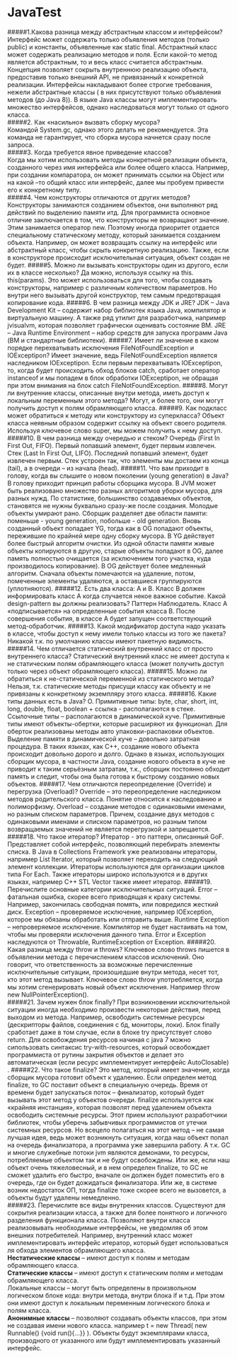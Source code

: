 # JavaTest  
#####1.Какова разница между абстрактным классом и интерфейсом?  
Интерфейс может содержать только объявления методов (только public) и константы, объявленные как static final. Абстрактный класс может содержать реализацию методов и поля. Если какой-то метод является абстрактным, то и весь класс считается абстрактным.  Концепция позволяет сокрыть внутреннюю реализацию объекта, предоставив только внешний API, не привязанный к конкретной реализации. Интерфейсы накладывают более строгие требования, нежели абстрактные классы ( в них присутствуют только объявления методов (до Java 8)). В языке Java классы могут имплементировать множество интерфейсов, однако наследоваться могут только от одного класса.  
#####2. Как «насильно» вызвать сборку мусора?  
Командой System.gc, однако этого делать не рекомендуется. Эта команда не гарантирует, что сборка мусора начнется сразу после запроса.   
#####3. Когда требуется явное приведение классов?  
Когда мы хотим использовать методы конкретной реализации объекта, созданного через имя интерфейса или более общего класса. Например,  при создании компаратора, он может принимать ссылки на Object или на какой –то общий класс или интерфейс, далее мы пробуем привести его к конкретному типу.  
#####4. Чем конструкторы отличаются от других методов?
Конструкторы занимаются созданием объектов, они выполняют ряд действий по выделению памяти итд. Для программиста основное отличие заключается в том, что конструкторы не возвращают значение. Этим занимается оператор new.  Поэтому иногда приоритет отдается специальному статическому методу, который занимается созданием объекта. Например, он может возвращать ссылку на интерфейс или абстрактный класс, чтобы скрыть конкретную реализацию. Также, если в конструкторе происходит исключительная ситуация, объект создан не будет. 
#####5. Можно ли вызывать конструкторы один из другого, если их в классе несколько?
Да можно, используя ссылку на this. this(params). Это может использоваться для того, чтобы создавать конструкторы, например с различным количеством параметров. Но внутри него вызывать другой конструктор, тем самым предотвращая копирование кода.
#####6. В чем разница между JDK и JRE?
JDK – Java Development Kit – содержит набор библиотек языка Java, компилятор и виртуальную машину. А также ряд утилит для разработчика, например jvisualvm, которая позволяет графически оценивать состояние ВМ.  JRE – Java Runtime Environment – набор средств для запуска программ Java (ВМ и стандартные библиотеки).
#####7. Имеет ли значение в каком порядке перехватывать исключения FileNotFoundException и IOExceptipon?
Имеет значение, ведь FileNotFoundException является наследником IOExceptipon. Если первым перехватывать IOExceptipon, то, когда будет происходить обход блоков catch, сработает оператор instanceof и мы попадем в блок обработки IOExceptipon, не обращая при этом внимания на блок catch FileNotFoundException. 
#####8. Могут ли внутренние классы, описанные внутри метода, иметь доступ к локальным переменным этого метода?
Могут, и более того, они могут получить доступ к полям обрамляющего класса.
#####9. Как подкласс может обратиться к методу или конструктору из суперкласса?
Объект класса неявным образом содержит ссылку на объект своего родителя. Используя ключевое слово super, мы можем получить к нему доступ.
#####10. В чем разница между очередью и стеком?
Очередь (First In  First Out, FIFO). Первый попавший элемент, будет первым извлечен. Стек (Last In First Out, LIFO). Последний попавший элемент, будет извлечен первым. Стек устроен так, что элементы мы достаем из конца (tail), а в очереди – из начала (head).
#####11. Что вам приходит в голову, когда вы слышите о новом поколении (young generation) в Java?
В голову приходит принцип работы сборщика мусора. В JVM может быть реализовано множество разных алгоритмов уборки мусора, для разных нужд. По статистике, большинство создаваемых объектов, становятся не нужны буквально сразу-же после создания. Молодые объекты умирают рано. Сборщик разделяет две области памяти: поменьше - young generation, побольше - old generation. Вновь созданный объект попадает YG, тогда как в OG попадают объекты, пережившие по крайней мере одну сборку мусора. В YG действует более быстрый алгоритм очистки. Из одной области памяти живые объекты копируются в другую, старые объекты попадают в OG, далее память полностью очищается (за исключением того участка, куда производилось копирование). В OG действует более медленный алгоритм. Сначала объекты помечаются на удаление, потом, помеченные элементы удаляются, а оставшиеся группируются (уплотняются). 
#####12. Есть два класса: A и B. Класс B должен информировать класс A когда случается некое важное событие. Какой design-pattern вы должны реализовать?
Паттерн Наблюдатель. Класс А «подписывается» на определенные события класса B. После совершения события, в классе А будет запущен соответствующий метод-обработчик. 
#####13. Какой модификатор доступа надо указать в классе, чтобы доступ к нему имели только классы из того же пакета?
Никакой т.к. по умолчанию классы имеют пакетную видимость.
#####14. Чем отличается статический внутренний класс от просто внутреннего класса?
Статический внутренний класс не имеет доступа к не статическим полям обрамляющего класса (может получить доступ только через объект обрамляющего класса).
#####15. Можно ли обратиться к не-статической переменной из статического метода?
Нельзя, т.к. статические методы присущи классу как объекту и не привязаны к конкретному экземпляру этого класса.
#####16. Какие типы данных есть в Java?
О. Примитивные типы: byte, char, short, int, long, double, float, boolean + ссылка - располагаются в стеке. Ссылочные типы – располагаются в динамической куче. Примитивные типы имеют объекты-обертки, которые расширяют их функционал. Для оберток реализованы методы авто упаковки-распаковки объектов. Выделение памяти в динамической куче – довольно затратная процедура. В таких языках, как С++, создание нового объекта происходит довольно дорого и долго. Однако в языках, использующих сборщик мусора, в частности Java, создание нового объекта в куче не приводит к таким серьёзным затратам, т.к., сборщик постоянно обходит память и следит, чтобы она была готова к быстрому созданию новых объектов. 
#####17. Чем отличаются переопределение (Override) и перегрузка (Overload)?
Override – это переопределение наследником методов родительского класса. Понятие относится к наследованию и полиморфизму. Overload – создание методов с одинаковыми именами, но разным списком параметров. Причем, создание двух методов с одинаковыми именами и списком параметров, но разным типом возвращаемых значений не является перегрузкой и запрещается. 
#####18. Что такое итератор?
Итератор - это паттерн, описанный GoF. Представляет собой интерфейс, позволяющий перебирать элементы списка. В Java в Collections Framework уже реализованы итераторы, например List Iterator, который позволяет переходить на следующий элемент коллекции. Итераторы используются для организации циклов типа For Each. Также итераторы широко используются и в других языках, например C++ STL Vector также имеет итератор.
#####19. Перечислите основные категории исключительных ситуаций.
Error – фатальная ошибка, скорее всего приводящая к краху системы. Например, закончилась свободная помять, или повредился жесткий диск. Exception – проверяемое исключение, например IOException, которое мы обязаны обработать или отправить выше. Runtime Exception – непроверяемое  исключение. Компилятор не будет настаивать на том, чтобы мы проверяли исключения данного типа. Error и Exception наследуются от Throwable, RuntimeException от Exception. 
#####20. Какая разница между throw и throws?
Ключевое слово throws пишется в объявлении метода с перечислением классов исключений. Оно говорит, что ответственность за возможные перечисленные исключительные ситуации, произошедшие внутри метода, несет тот, кто этот метод вызывает. Ключевое слово throw употребляется, когда мы хотим сгенерировать новый объект исключения. Например throw new NullPointerException().  
#####21. Зачем нужен блок finally?
При возникновении исключительной ситуации иногда необходимо произвести некоторые действия, перед выходом из метода. Например, освободить системные ресурсы (дескрипторы файлов, соединения с бд, мониторы, локи). Блок finally сработает даже в том случае, если в блоке  try присутствует слово return. Для освобождения ресурсов начиная с java 7 можно сипользовать синтаксис try-with-resources, который освобождает программиста от рутины закрытия объектов и делает это автоматическая (если ресурс имплементирует интерфейс AutoClosable) . 
#####22. Что такое finalize?
Это метод, который имеет значение, когда сборщик мусора готовит объект к удалению. Если определен метод finalize, то GC поставит объект в специальную очередь. Время от времени будет запускаться поток – финализатор, который будет вызывать этот метод у объектов очереди. finalize используется как «крайняя инстанция», которая позволят перед удалением объекта освободить системные ресурсы. Этот прием используют разработчики библиотек, чтобы уберечь забывчивых программистов от утечки системных ресурсов. Но всецело полагаться на этот метод – не самая лучшая идея, ведь может возникнуть ситуация, когда наш объект попал на очередь финализатора, а программа уже завершила работу. А т.к. GC и многие служебные потоки jvm являются демонами, то ресурсы, потребляемые объектом так и не будут освобождены. Или же, если наш объект очень тяжеловесный, и в нем определен finalize, то GC не сможет удалить его быстро, вначале он должен будет поместить его в очередь, где он будет дожидаться финализатора. Или же, в системе возник недостаток ОП, тогда finalize тоже скорее всего не вызовется, а объекты будут удалены немедленно.  
#####23. Перечислите все виды внутренних классов.
Существуют для сокрытия реализации класса, а также для более понятного и логичного разделения функционала класса. Позволяют внутри класса реализовывать необходимые интерфейсы, не уведомляя об этом внешних потребителей. Например, внутренний класс может имплементировать интерфейс итератор, который будет использоваться ля обхода элементов обрамляющего класса.   
**Нестатические классы** – имеют доступ к полям и методам обрамляющего класса.   
**Статические классы** – имеют доступ к статическим полям и методам обрамляющего класса.  
Локальные классы – могут быть определены в произвольном логическом блоке кода: внутри метода, внутри блока if и т.д. При этом они имеют доступ к локальным переменным логического блока и полям класса.      
**Анонимные классы** – позволяют создавать объекты классов, при этом не создавая имени нового класса. например t = new Thread( new Runnable() {void run(){…}} ). Объекты будут экземплярами класса, производного от указанного или будут имплементировать указанный интерфейс.   
